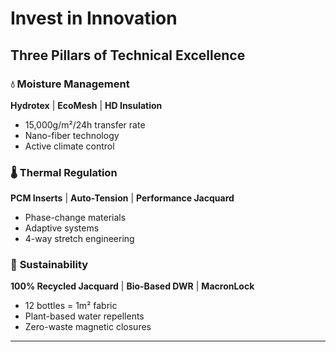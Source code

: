 # Invest in Innovation

## Three Pillars of Technical Excellence

### 💧 **Moisture Management**
**Hydrotex** | **EcoMesh** | **HD Insulation**
- 15,000g/m²/24h transfer rate
- Nano-fiber technology
- Active climate control

### 🌡️ **Thermal Regulation**
**PCM Inserts** | **Auto-Tension** | **Performance Jacquard**
- Phase-change materials
- Adaptive systems
- 4-way stretch engineering

### 🌱 **Sustainability**
**100% Recycled Jacquard** | **Bio-Based DWR** | **MacronLock**
- 12 bottles = 1m² fabric
- Plant-based water repellents
- Zero-waste magnetic closures

---